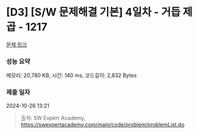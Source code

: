 # [D3] [S/W 문제해결 기본] 4일차 - 거듭 제곱 - 1217 

[문제 링크](https://swexpertacademy.com/main/code/problem/problemDetail.do?contestProbId=AV14dUIaAAUCFAYD) 

### 성능 요약

메모리: 20,780 KB, 시간: 140 ms, 코드길이: 2,832 Bytes

### 제출 일자

2024-10-26 13:21



> 출처: SW Expert Academy, https://swexpertacademy.com/main/code/problem/problemList.do